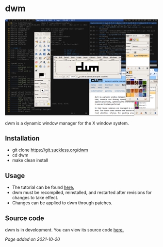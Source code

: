 # dwm
![](../img/Dwm-shot.png)

dwm is a dynamic window manager for the X window system.

## Installation
- git clone https://git.suckless.org/dwm
- cd dwm
- make clean install

## Usage
- The tutorial can be found [here.](https://dwm.suckless.org/tutorial)
- dwm must be recompiled, reinstalled, and restarted after revisions for changes
to take effect.
- Changes can be applied to dwm through patches.

## Source code
dwm is in development. You can view its source code
[here.](https://git.suckless.org/dwm)

*Page added on 2021-10-20*

